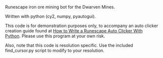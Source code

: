 Runescape iron ore mining bot for the Dwarven Mines.

Written with python (cy2, numpy, pyautogui).

This code is for demonstration purposes only, to accompany an auto clicker creation guide
found at [How to Write a Runescape Auto Clicker With Python](http://www.zaxrosenberg.com/how-to-write-a-runescape-auto-clicker-with-python-part-i/). Please use this program at your own risk.

Also, note that this code is resolution specific. Use the included find_cursor.py
script to modify to your resolution.